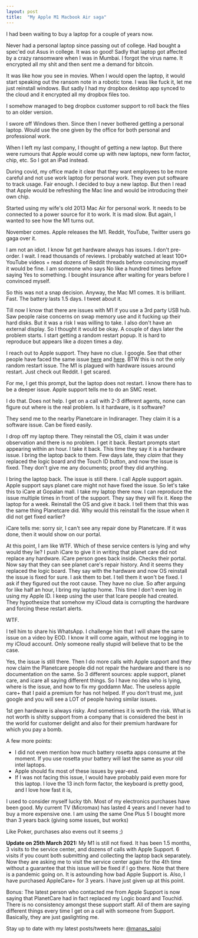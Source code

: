 ```yaml
---
layout: post
title:  "My Apple M1 Macbook Air saga"
---
```


I had been waiting to buy a laptop for a couple of years now.

Never had a personal laptop since passing out of college. Had bought a spec'ed out Asus in college. It was so good!
Sadly that laptop got affected by a crazy ransomware when I was in Mumbai. I forgot the virus name. It encrypted all my shit and then sent me a demand for bitcoin.

It was like how you see in movies. When I would open the laptop, it would start speaking out the ransom note in a robotic tone. I was like fuck it, let me just reinstall windows. But sadly I had my dropbox desktop app synced to the cloud and it encrypted all my dropbox files too.

I somehow managed to beg dropbox customer support to roll back the files to an older version.

I swore off Windows then. Since then I never bothered getting a personal laptop. Would use the one given by the office for both personal and professional work.

When I left my last company, I thought of getting a new laptop. But there were rumours that Apple would come up with new laptops, new form factor, chip, etc. So I got an iPad instead.

During covid, my office made it clear that they want employees to be more careful and not use work laptop for personal work. They even put software to track usage. Fair enough. I decided to buy a new laptop. But then I read that Apple would be refreshing the Mac line and would be introducing their own chip.

Started using my wife's old 2013 Mac Air for personal work. It needs to be connected to a power source for it to work. It is mad slow. But again, I wanted to see how the M1 turns out.

November comes. Apple releases the M1. Reddit, YouTube, Twitter users go gaga over it.

I am not an idiot. I know 1st get hardware always has issues. I don't pre-order. I wait. I read thousands of reviews. I probably watched at least 100+ YouTube videos + read dozens of Reddit threads before convincing myself it would be fine. I am someone who says No like a hundred times before saying Yes to something. I bought insurance after waiting for years before I convinced myself.

So this was not a snap decision. Anyway, the Mac M1 comes. It is brilliant. Fast. The battery lasts 1.5 days. I tweet about it.

Till now I know that there are issues with M1 if you use a 3rd party USB hub. Saw people raise concerns on swap memory use and it fucking up their hard disks. But it was a risk I was willing to take. I also don't have an external display. So I thought it would be okay. A couple of days later the problem starts. I start getting a random restart popup. It is hard to reproduce but appears like a dozen times a day.

I reach out to Apple support. They have no clue. I google. See that other people have faced the same issue [here](https://discussions.apple.com/thread/252249950) and [here](https://forums.macrumors.com/threads/macbook-air-m1-touch-id-wake-up-issue.2276820/page-2?post=29555181#post-29555181). BTW this is not the only random restart issue. The M1 is plagued with hardware issues around restart. Just check out Reddit. I get scared.

For me, I get this prompt, but the laptop does not restart. I know there has to be a deeper issue. Apple support tells me to do an SMC reset.

I do that. Does not help. I get on a call with 2-3 different agents, none can figure out where is the real problem. Is it hardware, is it software?

They send me to the nearby Planetcare in Indiranager. They claim it is a software issue. Can be fixed easily.

I drop off my laptop there. They reinstall the OS, claim it was under observation and there is no problem. I get it back. Restart prompts start appearing within an hour. I take it back. This time they say it is a hardware issue. I bring the laptop back to them. Few days late, they *claim* that they replaced the logic board and the Touch ID button, and now the issue is fixed. They don't give me any documents; proof they did anything.

I bring the laptop back. The issue is still there. I call Apple support again. Apple support says planet care might not have fixed the issue. So let's take this to iCare at Gopalan mall. I take my laptop there now. I can reproduce the issue multiple times in front of the support. They say they will fix it. Keep the laptop for a week. Reinstall the OS and give it back. I tell them that this was the same thing Planetcare did. Why would this reinstall fix the issue when it did not get fixed earlier?

iCare tells me: sorry sir, I can't see any repair done by Planetcare. If it was done, then it would show on our portal.

At this point, I am like WTF. Which of these service centers is lying and why would they lie? I push iCare to give it in writing that planet care did not replace any hardware. iCare person goes back inside. Checks their portal. Now say that they can see planet care's repair history. And it seems they replaced the logic board. They say with the hardware and now OS reinstall the issue is fixed for sure. I ask them to bet. I tell them it won't be fixed. I ask if they figured out the root cause. They have no clue. So after arguing for like half an hour, I bring my laptop home. This time I don't even log in using my Apple ID. I keep using the user that Icare people had created. They hypothesize that somehow my iCloud data is corrupting the hardware and forcing these restart alerts.

WTF.

I tell him to share his WhatsApp. I challenge him that I will share the same issue on a video by EOD. I know it will come again, without me logging in to my iCloud account. Only someone really stupid will believe that to be the case.

Yes, the issue is still there. Then I do more calls with Apple support and they now claim the Planetcare people did not repair the hardware and there is no documentation on the same. So 3 different sources: apple support, planet care, and icare all saying different things. So I have no idea who is lying, where is the issue, and how to fix my goddamn Mac. The useless apple care+ that I paid a premium for has not helped. If you don't trust me, just google and you will see a LOT of people having similar issues.

1st gen hardware is always risky. And sometimes it is worth the risk. What is not worth is shitty support from a company that is considered the best in the world for customer delight and also for their premium hardware for which you pay a bomb.

A few more points:
- I did not even mention how much battery rosetta apps consume at the moment. If you use rosetta your battery will last the same as your old intel laptops.
- Apple should fix most of these issues by year-end.
- If I was not facing this issue, I would have probably paid even more for this laptop. I love the 13 inch form factor, the keyboard is pretty good, and I love how fast it is,

I used to consider myself lucky tbh. Most of my electronics purchases have been good. My current TV (Micromax) has lasted 4 years and I never had to buy a more expensive one. I am using the same One Plus 5 I bought more than 3 years back (giving some issues, but works)

Like Poker, purchases also evens out it seems ;)

**Update on 25th March 2021:** My M1 is still not fixed. It has been 1.5 months, 3 visits  to the service center, and dozens of calls with Apple Support. 6 visits if you count both submitting and collecting the laptop back separately. Now they are asking me to visit the service center again for the 4th time without a guarantee that this issue will be fixed if I go there. Note that there is a pandemic going on. It is astounding how bad Apple Support is. Also, I have purchased AppleCare+ for 3 years. I have just given up at this point.

Bonus: The latest person who contacted me from Apple Support is now saying that PlanetCare had in fact replaced my Logic board and Touchid. There is no consistency amongst these support staff. All of them are saying different things every time I get on a call with someone from Support. Basically, they are just gaslighting me.

Stay up to date with my latest posts/tweets here: [@manas_saloi](http://twitter.com/manas_saloi)
